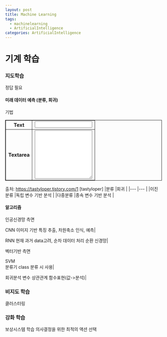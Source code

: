 ```yaml
---
layout: post
title: Machine Learning
tags: 
  - machinelearning
  - ArtificialIntelligence
categories: ArtificialIntelligence
---
```


# 기계 학습

### 지도학습
정답 필요

#### 미래 데이터 예측 (분류, 회귀)

기법
<table style="border: 1px solid; border-collapse: collapse;">   
  <tr style="border: solid 1px ;">     <th style="border: solid 1px ;">      Text     </th>
    <td style="border: 1px solid;">
      <input type="text" name="text" size="20" style="width:100%;">     
    </td>   
  </tr>
  <tr style="border: solid 1px ;">     
    <th style="border: solid 1px ;">      Textarea     </th>     
    <td style="border: 1px solid;">       <textarea name="content" rows="10" style="width:100%;"></textarea>     
    </td>   
  </tr> 
</table>

출처: https://tastyloper.tistory.com/1 [tastyloper]
|분류               |회귀                |
|---                |---                |
|이진분류           |독립 변수 기반 분석  |
|다중분류           |종속 변수 기반 분석  |


#### 알고리즘
인공신경망 측면

CNN
이미지 기반 특징 추출, 차원축소 인식, 예측|

RNN 
현재 과거 data고려, 순차 데이터 처리 순환 신경망|


벡터기반 측면

SVM      
분류기 class 분류 시 사용|

회귀분석
변수 상관관계 함수표현(값->분석)|


### 비지도 학습
클러스터링

### 강화 학습
보상시스템 학습
의사결정을 위한 최적의 액션 선택
